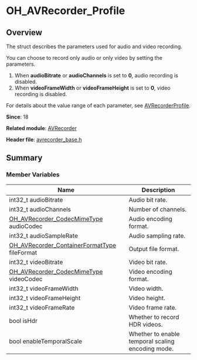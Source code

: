 # OH_AVRecorder_Profile

## Overview

The struct describes the parameters used for audio and video recording.

You can choose to record only audio or only video by setting the parameters.

1. When **audioBitrate** or **audioChannels** is set to **0**, audio recording is disabled.
2. When **videoFrameWidth** or **videoFrameHeight** is set to **0**, video recording is disabled.

For details about the value range of each parameter, see [AVRecorderProfile](arkts-apis-media-i.md#avrecorderprofile9).

**Since**: 18

**Related module**: [AVRecorder](capi-avrecorder.md)

**Header file**: [avrecorder_base.h](capi-avrecorder-base-h.md)

## Summary

### Member Variables

| Name| Description|
| -- | -- |
| int32_t audioBitrate | Audio bit rate.|
| int32_t audioChannels | Number of channels.|
| [OH_AVRecorder_CodecMimeType](capi-avrecorder-base-h.md#oh_avrecorder_codecmimetype) audioCodec | Audio encoding format.|
| int32_t audioSampleRate | Audio sampling rate.|
| [OH_AVRecorder_ContainerFormatType](capi-avrecorder-base-h.md#oh_avrecorder_containerformattype) fileFormat | Output file format.|
| int32_t videoBitrate | Video bit rate.|
| [OH_AVRecorder_CodecMimeType](capi-avrecorder-base-h.md#oh_avrecorder_codecmimetype) videoCodec | Video encoding format.|
| int32_t videoFrameWidth | Video width.|
| int32_t videoFrameHeight | Video height.|
| int32_t videoFrameRate | Video frame rate.|
| bool isHdr | Whether to record HDR videos.|
| bool enableTemporalScale | Whether to enable temporal scaling encoding mode.|
